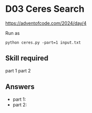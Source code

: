 D03 Ceres Search
======================

https://adventofcode.com/2024/day/4

Run as

    python ceres.py -part=1 input.txt

## Skill required

part 1 
part 2 


## Answers

- part 1: 
- part 2: 
